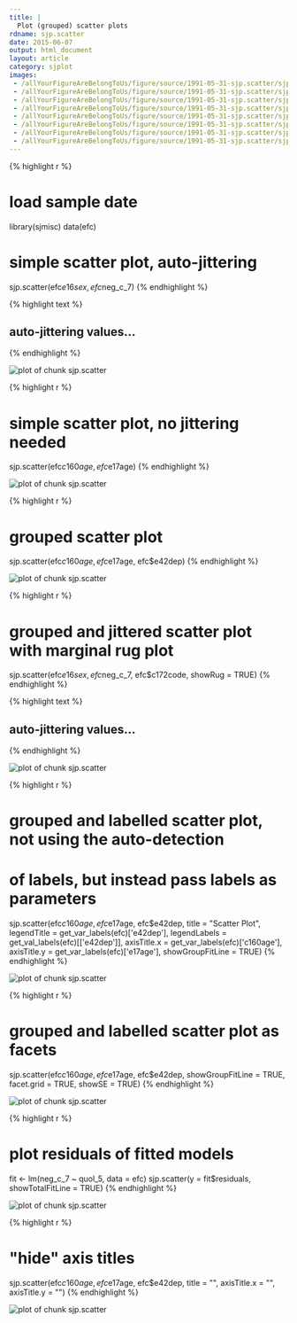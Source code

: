```yaml
---
title: |
  Plot (grouped) scatter plots
rdname: sjp.scatter
date: 2015-06-07
output: html_document
layout: article
category: sjplot
images:
 - /allYourFigureAreBelongToUs/figure/source/1991-05-31-sjp.scatter/sjp.scatter-1.png
 - /allYourFigureAreBelongToUs/figure/source/1991-05-31-sjp.scatter/sjp.scatter-2.png
 - /allYourFigureAreBelongToUs/figure/source/1991-05-31-sjp.scatter/sjp.scatter-3.png
 - /allYourFigureAreBelongToUs/figure/source/1991-05-31-sjp.scatter/sjp.scatter-4.png
 - /allYourFigureAreBelongToUs/figure/source/1991-05-31-sjp.scatter/sjp.scatter-5.png
 - /allYourFigureAreBelongToUs/figure/source/1991-05-31-sjp.scatter/sjp.scatter-6.png
 - /allYourFigureAreBelongToUs/figure/source/1991-05-31-sjp.scatter/sjp.scatter-7.png
 - /allYourFigureAreBelongToUs/figure/source/1991-05-31-sjp.scatter/sjp.scatter-8.png
---
```





{% highlight r %}
# load sample date
library(sjmisc)
data(efc)

# simple scatter plot, auto-jittering
sjp.scatter(efc$e16sex, efc$neg_c_7)
{% endhighlight %}



{% highlight text %}
## auto-jittering values...
{% endhighlight %}

![plot of chunk sjp.scatter](/allYourFigureAreBelongToUs/figure/source/1991-05-31-sjp.scatter/sjp.scatter-1.png) 

{% highlight r %}
# simple scatter plot, no jittering needed
sjp.scatter(efc$c160age, efc$e17age)
{% endhighlight %}

![plot of chunk sjp.scatter](/allYourFigureAreBelongToUs/figure/source/1991-05-31-sjp.scatter/sjp.scatter-2.png) 

{% highlight r %}
# grouped scatter plot
sjp.scatter(efc$c160age, efc$e17age, efc$e42dep)
{% endhighlight %}

![plot of chunk sjp.scatter](/allYourFigureAreBelongToUs/figure/source/1991-05-31-sjp.scatter/sjp.scatter-3.png) 

{% highlight r %}
# grouped and jittered scatter plot with marginal rug plot
sjp.scatter(efc$e16sex,efc$neg_c_7, efc$c172code, showRug = TRUE)
{% endhighlight %}



{% highlight text %}
## auto-jittering values...
{% endhighlight %}

![plot of chunk sjp.scatter](/allYourFigureAreBelongToUs/figure/source/1991-05-31-sjp.scatter/sjp.scatter-4.png) 

{% highlight r %}
# grouped and labelled scatter plot, not using the auto-detection
# of labels, but instead pass labels as parameters
sjp.scatter(efc$c160age, efc$e17age, efc$e42dep,
            title = "Scatter Plot",
            legendTitle = get_var_labels(efc)['e42dep'],
            legendLabels = get_val_labels(efc)[['e42dep']],
            axisTitle.x = get_var_labels(efc)['c160age'],
            axisTitle.y = get_var_labels(efc)['e17age'],
            showGroupFitLine = TRUE)
{% endhighlight %}

![plot of chunk sjp.scatter](/allYourFigureAreBelongToUs/figure/source/1991-05-31-sjp.scatter/sjp.scatter-5.png) 

{% highlight r %}
# grouped and labelled scatter plot as facets
sjp.scatter(efc$c160age,efc$e17age, efc$e42dep,
            showGroupFitLine = TRUE,
            facet.grid = TRUE,
            showSE = TRUE)
{% endhighlight %}

![plot of chunk sjp.scatter](/allYourFigureAreBelongToUs/figure/source/1991-05-31-sjp.scatter/sjp.scatter-6.png) 

{% highlight r %}
# plot residuals of fitted models
fit <- lm(neg_c_7 ~ quol_5, data = efc)
sjp.scatter(y = fit$residuals, showTotalFitLine = TRUE)
{% endhighlight %}

![plot of chunk sjp.scatter](/allYourFigureAreBelongToUs/figure/source/1991-05-31-sjp.scatter/sjp.scatter-7.png) 

{% highlight r %}
# "hide" axis titles
sjp.scatter(efc$c160age, efc$e17age, efc$e42dep,
            title = "", axisTitle.x = "", axisTitle.y = "")
{% endhighlight %}

![plot of chunk sjp.scatter](/allYourFigureAreBelongToUs/figure/source/1991-05-31-sjp.scatter/sjp.scatter-8.png) 
